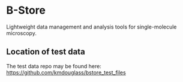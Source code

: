 # B-Store
Lightweight data management and analysis tools for single-molecule microscopy.

## Location of test data

The test data repo may be found here: https://github.com/kmdouglass/bstore_test_files